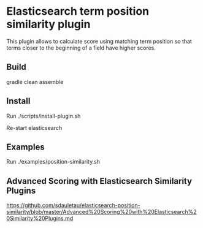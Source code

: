 <!--
  Title: Elasticsearch term position similarity (aka boost by position) plugin
  Description: Elasticsearch plugin to boost search relevance by a position of a term.
  Author: Sergei Dauletau
  -->
  
# Elasticsearch term position similarity plugin

This plugin allows to calculate score using matching term position so that terms closer to the beginning of a field have higher scores.

## Build

gradle clean assemble

## Install

Run ./scripts/install-plugin.sh

Re-start elasticsearch

## Examples

Run ./examples/position-similarity.sh

## Advanced Scoring with Elasticsearch Similarity Plugins

https://github.com/sdauletau/elasticsearch-position-similarity/blob/master/Advanced%20Scoring%20with%20Elasticsearch%20Similarity%20Plugins.md
